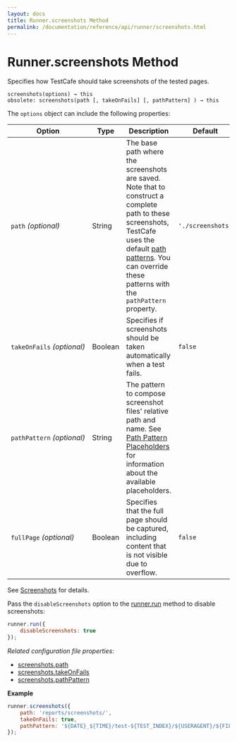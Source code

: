 ```yaml
---
layout: docs
title: Runner.screenshots Method
permalink: /documentation/reference/api/runner/screenshots.html
---
```

# Runner.screenshots Method

Specifies how TestCafe should take screenshots of the tested pages.

```text
screenshots(options) → this
obsolete: screenshots(path [, takeOnFails] [, pathPattern] ) → this
```

The `options` object can include the following properties:

Option           | Type    | Description                                                                   | Default
-------------------------- | ------- | ----------------------------------------------------------------------------- | -------
`path`&#160;*(optional)*   | String  | The base path where the screenshots are saved. Note that to construct a complete path to these screenshots, TestCafe uses the default [path patterns](../../../guides/advanced-guides/screenshots-and-videos.md#default-path-pattern). You can override these patterns with the `pathPattern` property. | `'./screenshots'`
`takeOnFails`&#160;*(optional)* | Boolean | Specifies if screenshots should be taken automatically when a test fails. | `false`
`pathPattern`&#160;*(optional)* | String | The pattern to compose screenshot files' relative path and name. See [Path Pattern Placeholders](../../../guides/advanced-guides/screenshots-and-videos.md#path-pattern-placeholders) for information about the available placeholders.
`fullPage`&#160;*(optional)*    | Boolean | Specifies that the full page should be captured, including content that is not visible due to overflow. | `false`

See [Screenshots](../../../guides/advanced-guides/screenshots-and-videos.md#screenshots) for details.

Pass the `disableScreenshots` option to the [runner.run](run.md) method to disable screenshots:

```js
runner.run({
    disableScreenshots: true
});
```

*Related configuration file properties*:

* [screenshots.path](../../configuration-file.md#screenshotspath)
* [screenshots.takeOnFails](../../configuration-file.md#screenshotstakeonfails)
* [screenshots.pathPattern](../../configuration-file.md#screenshotspathpattern)

**Example**

```js
runner.screenshots({
    path: 'reports/screenshots/',
    takeOnFails: true,
    pathPattern: '${DATE}_${TIME}/test-${TEST_INDEX}/${USERAGENT}/${FILE_INDEX}.png'
});
```
